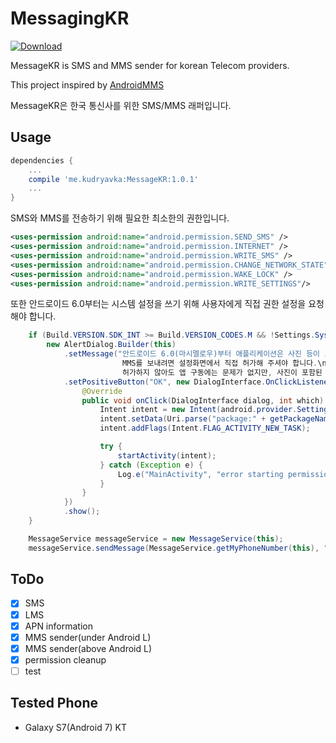 # MessagingKR

[ ![Download](https://api.bintray.com/packages/seyriz/kudryavka/MessageKR/images/download.svg) ](https://bintray.com/seyriz/kudryavka/MessageKR/_latestVersion)

MessageKR is SMS and MMS sender for korean Telecom providers.

This project inspired by [AndroidMMS](https://github.com/kakopappa/AndroidMMS)

MessageKR은 한국 통신사를 위한 SMS/MMS 래퍼입니다.

## Usage

```groovy
dependencies {
    ...
    compile 'me.kudryavka:MessageKR:1.0.1'
    ...
}
```


SMS와 MMS를 전송하기 위해 필요한 최소한의 권한입니다.

```xml
<uses-permission android:name="android.permission.SEND_SMS" />
<uses-permission android:name="android.permission.INTERNET" />
<uses-permission android:name="android.permission.WRITE_SMS" />
<uses-permission android:name="android.permission.CHANGE_NETWORK_STATE" />
<uses-permission android:name="android.permission.WAKE_LOCK" />
<uses-permission android:name="android.permission.WRITE_SETTINGS"/>
```

또한 안드로이드 6.0부터는 시스템 설정을 쓰기 위해 사용자에게 직접 권한 설정을 요청해야 합니다.

```java
    if (Build.VERSION.SDK_INT >= Build.VERSION_CODES.M && !Settings.System.canWrite(this)) {
        new AlertDialog.Builder(this)
            .setMessage("안드로이드 6.0(마시멜로우)부터 애플리케이션은 사진 등이 포함된 MMS를 자동으로 보낼 수 없습니다.\n
                         MMS를 보내려면 설정화면에서 직접 허가해 주셔야 합니다.\n
                         허가하지 않아도 앱 구동에는 문제가 없지만, 사진이 포함된 메세지를 보내는 기능이 비활성화 됩니다.")
            .setPositiveButton("OK", new DialogInterface.OnClickListener() {
                @Override
                public void onClick(DialogInterface dialog, int which) {
                    Intent intent = new Intent(android.provider.Settings.ACTION_MANAGE_WRITE_SETTINGS);
                    intent.setData(Uri.parse("package:" + getPackageName()));
                    intent.addFlags(Intent.FLAG_ACTIVITY_NEW_TASK);

                    try {
                        startActivity(intent);
                    } catch (Exception e) {
                        Log.e("MainActivity", "error starting permission intent", e);
                    }
                }
            })
            .show();
    }
```

```java
    MessageService messageService = new MessageService(this);
    messageService.sendMessage(MessageService.getMyPhoneNumber(this), "THIS IS SMS TEST", null);
```



## ToDo
- [x] SMS
- [x] LMS
- [x] APN information
- [x] MMS sender(under Android L)
- [x] MMS sender(above Android L)
- [x] permission cleanup
- [ ] test

## Tested Phone
- Galaxy S7(Android 7) KT